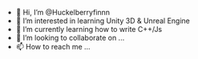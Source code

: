 - 👋 Hi, I’m @Huckelberryfinnn
- 👀 I’m interested in learning Unity 3D & Unreal Engine
- 🌱 I’m currently learning how to write C++/Js
- 💞️ I’m looking to collaborate on ...
- 📫 How to reach me ...

<!---
Huckelberryfinnn/Huckelberryfinnn is a ✨ special ✨ repository because its `README.md` (this file) appears on your GitHub profile.
You can click the Preview link to take a look at your changes.
--->
